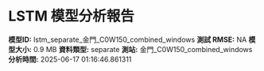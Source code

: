 # LSTM 模型分析報告
**模型ID:** lstm_separate_金門_C0W150_combined_windows
**測試 RMSE:** NA
**模型大小:** 0.9 MB
**資料類型:** separate
**測站:** 金門_C0W150_combined_windows
**分析時間:** 2025-06-17 01:16:46.861311
